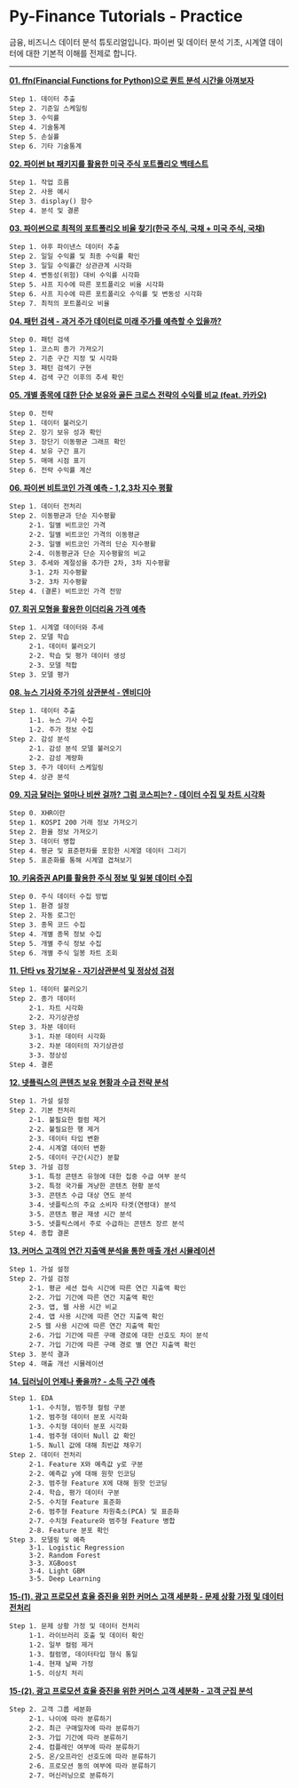 # Py-Finance Tutorials - Practice
금융, 비즈니스 데이터 분석 튜토리얼입니다. 파이썬 및 데이터 분석 기초, 시계열 데이터에 대한 기본적 이해를 전제로 합니다.

---

**[01. ffn(Financial Functions for Python)으로 퀀트 분석 시간을 아껴보자](https://github.com/sw-song/ds-study/blob/main/history/01/ffn.ipynb)**
```
Step 1. 데이터 추출
Step 2. 기준일 스케일링
Step 3. 수익률
Step 4. 기술통계
Step 5. 손실률
Step 6. 기타 기술통계
```

**[02. 파이썬 bt 패키지를 활용한 미국 주식 포트폴리오 백테스트](https://github.com/sw-song/ds-study/blob/main/history/02/bt.ipynb)**
```
Step 1. 작업 흐름
Step 2. 사용 예시
Step 3. display() 함수
Step 4. 분석 및 결론
```

**[03. 파이썬으로 최적의 포트폴리오 비율 찾기(한국 주식, 국채 + 미국 주식, 국채)](https://github.com/sw-song/ds-study/blob/main/history/03/portfolio(3).ipynb)**
```
Step 1. 야후 파이낸스 데이터 추출
Step 2. 일일 수익률 및 최종 수익률 확인
Step 3. 일일 수익률간 상관관계 시각화
Step 4. 변동성(위험) 대비 수익률 시각화
Step 5. 샤프 지수에 따른 포트폴리오 비율 시각화
Step 6. 사프 지수에 따른 포트폴리오 수익률 및 변동성 시각화
Step 7. 최적의 포트폴리오 비율
```

**[04. 패턴 검색 - 과거 주가 데이터로 미래 주가를 예측할 수 있을까?](https://github.com/sw-song/ds-study/blob/main/history/04/pattern_search.ipynb)**
```
Step 0. 패턴 검색
Step 1. 코스피 종가 가져오기
Step 2. 기준 구간 지정 및 시각화
Step 3. 패턴 검색기 구현
Step 4. 검색 구간 이후의 추세 확인
```

**[05. 개별 종목에 대한 단순 보유와 골든 크로스 전략의 수익률 비교 (feat. 카카오)](https://github.com/sw-song/ds-study/blob/main/history/05/kakao_backtesting.ipynb)**
```
Step 0. 전략
Step 1. 데이터 불러오기
Step 2. 장기 보유 성과 확인
Step 3. 장단기 이동평균 그래프 확인
Step 4. 보유 구간 표기
Step 5. 매매 시점 표기
Step 6. 전략 수익률 계산
```

**[06. 파이썬 비트코인 가격 예측 - 1,2,3차 지수 평활](https://github.com/sw-song/ds-study/blob/main/history/06/bitcoin_predict.ipynb)**
```
Step 1. 데이터 전처리
Step 2. 이동평균과 단순 지수평활
     2-1. 일별 비트코인 가격
     2-2. 일별 비트코인 가격의 이동평균
     2-3. 일별 비트코인 가격의 단순 지수평활
     2-4. 이동평균과 단순 지수평활의 비교
Step 3. 추세와 계절성을 추가한 2차, 3차 지수평활
     3-1. 2차 지수평활
     3-2. 3차 지수평활
Step 4. (결론) 비트코인 가격 전망
```

**[07. 회귀 모형을 활용한 이더리움 가격 예측](https://github.com/sw-song/ds-study/blob/main/history/07/linear_reg.ipynb)**
```
Step 1. 시계열 데이터와 추세
Step 2. 모델 학습
     2-1. 데이터 불러오기
     2-2. 학습 및 평가 데이터 생성
     2-3. 모델 적합
Step 3. 모델 평가
```

**[08. 뉴스 기사와 주가의 상관분석 - 엔비디아](https://github.com/sw-song/ds-study/blob/main/history/08/nvda.ipynb)**
```
Step 1. 데이터 추출
     1-1. 뉴스 기사 수집
     1-2. 주가 정보 수집
Step 2. 감성 분석
     2-1. 감성 분석 모델 불러오기
     2-2. 감성 계량화
Step 3. 주가 데이터 스케일링
Step 4. 상관 분석
```

**[09. 지금 달러는 얼마나 비싼 걸까? 그럼 코스피는? - 데이터 수집 및 차트 시각화](https://github.com/sw-song/ds-study/blob/main/history/09/kospi_analysis.ipynb)**
```
Step 0. XHR이란
Step 1. KOSPI 200 거래 정보 가져오기
Step 2. 환율 정보 가져오기
Step 3. 데이터 병합
Step 4. 평균 및 표준편차를 포함한 시계열 데이터 그리기
Step 5. 표준화를 통해 시계열 겹쳐보기
```

**[10. 키움증권 API를 활용한 주식 정보 및 일봉 데이터 수집](https://github.com/sw-song/ds-study/blob/main/history/10/pykiwoom_test.ipynb)**
```
Step 0. 주식 데이터 수집 방법
Step 1. 환경 설정
Step 2. 자동 로그인
Step 3. 종목 코드 수집
Step 4. 개별 종목 정보 수집
Step 5. 개별 주식 정보 수집
Step 6. 개별 주식 일봉 차트 조회
```

**[11. 단타 vs 장기보유 - 자기상관분석 및 정상성 검정](https://github.com/sw-song/ds-study/blob/main/history/11/acf_pacf.ipynb)**
```
Step 1. 데이터 불러오기
Step 2. 종가 데이터
     2-1. 차트 시각화
     2-2. 자기상관성
Step 3. 차분 데이터
     3-1. 차분 데이터 시각화
     3-2. 차분 데이터의 자기상관성
     3-3. 정상성
Step 4. 결론
```

**[12. 넷플릭스의 콘텐츠 보유 현황과 수급 전략 분석](https://github.com/sw-song/ds-study/blob/main/history/12/analysis_strategy_in_netflix.ipynb)**
```
Step 1. 가설 설정
Step 2. 기본 전처리
     2-1. 불필요한 컬럼 제거
     2-2. 불필요한 행 제거
     2-3. 데이터 타입 변환
     2-4. 시계열 데이터 변환
     2-5. 데이터 구간(시간) 분할
Step 3. 가설 검정
     3-1. 특정 콘텐츠 유형에 대한 집중 수급 여부 분석
     3-2. 특정 국가를 겨냥한 콘텐츠 현황 분석
     3-3. 콘텐츠 수급 대상 연도 분석
     3-4. 넷플릭스의 주요 소비자 타겟(연령대) 분석
     3-5. 콘텐츠 평균 재생 시간 분석
     3-5. 넷플릭스에서 주로 수급하는 콘텐츠 장르 분석
Step 4. 종합 결론
```

**[13. 커머스 고객의 연간 지출액 분석을 통한 매출 개선 시뮬레이션](https://github.com/sw-song/ds-study/blob/main/history/13/ecommerce.ipynb)**
```
Step 1. 가설 설정
Step 2. 가설 검정
     2-1. 평균 세션 접속 시간에 따른 연간 지출액 확인
     2-2. 가입 기간에 따른 연간 지출액 확인
     2-3. 앱, 웹 사용 시간 비교
     2-4. 앱 사용 시간에 따른 연간 지출액 확인
     2-5 웹 사용 시간에 따른 연간 지출액 확인
     2-6. 가입 기간에 따른 구매 경로에 대한 선호도 차이 분석
     2-7. 가입 기간에 따른 구매 경로 별 연간 지출액 확인
Step 3. 분석 결과
Step 4. 매출 개선 시뮬레이션
```

**[14. 딥러닝이 언제나 좋을까? - 소득 구간 예측](https://github.com/sw-song/ds-study/blob/main/history/14/predict_income.ipynb)**
```
Step 1. EDA
     1-1. 수치형, 범주형 컬럼 구분
     1-2. 범주형 데이터 분포 시각화
     1-3. 수치형 데이터 분포 시각화
     1-4. 범주형 데이터 Null 값 확인
     1-5. Null 값에 대해 최빈값 채우기
Step 2. 데이터 전처리
     2-1. Feature X와 예측값 y로 구분
     2-2. 예측값 y에 대해 원핫 인코딩
     2-3. 범주형 Feature X에 대해 원핫 인코딩
     2-4. 학습, 평가 데이터 구분
     2-5. 수치형 Feature 표준화
     2-6. 범주형 Feature 차원축소(PCA) 및 표준화
     2-7. 수치형 Feature와 범주형 Feature 병합
     2-8. Feature 분포 확인
Step 3. 모델링 및 예측
     3-1. Logistic Regression
     3-2. Random Forest
     3-3. XGBoost
     3-4. Light GBM
     3-5. Deep Learning
```

**[15-(1). 광고 프로모션 효율 증진을 위한 커머스 고객 세분화 - 문제 상황 가정 및 데이터 전처리](https://github.com/sw-song/ds-study/blob/main/history/15/customer_analysis_1.ipynb)**
```
Step 1. 문제 상황 가정 및 데이터 전처리 
     1-1. 라이브러리 호출 및 데이터 확인 
     1-2. 일부 컬럼 제거 
     1-3. 컬럼명, 데이터타입 형식 통일 
     1-4. 현재 날짜 가정 
     1-5. 이상치 처리
```

**[15-(2). 광고 프로모션 효율 증진을 위한 커머스 고객 세분화 - 고객 군집 분석](https://github.com/sw-song/ds-study/blob/main/history/15/customer_analysis_2.ipynb)**
```
Step 2. 고객 그룹 세분화
     2-1. 나이에 따라 분류하기
     2-2. 최근 구매일자에 따라 분류하기
     2-3. 가입 기간에 따라 분류하기
     2-4. 컴플레인 여부에 따라 분류하기
     2-5. 온/오프라인 선호도에 따라 분류하기
     2-6. 프로모션 동의 여부에 따라 분류하기
     2-7. 머신러닝으로 분류하기
```
